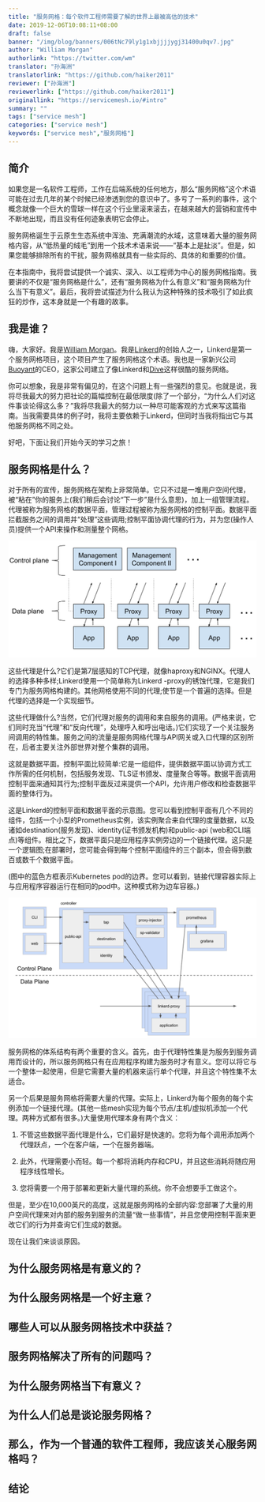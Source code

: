 ```yaml
---
title: "服务网格：每个软件工程师需要了解的世界上最被高估的技术"
date: 2019-12-06T10:08:11+08:00
draft: false
banner: "/img/blog/banners/006tNc79ly1g1xbjjjjygj31400u0qv7.jpg"
author: "William Morgan"
authorlink: "https://twitter.com/wm"
translator: "孙海洲"
translatorlink: "https://github.com/haiker2011"
reviewer: ["孙海洲"]
reviewerlink: ["https://github.com/haiker2011"]
originallink: "https://servicemesh.io/#intro"
summary: ""
tags: ["service mesh"]
categories: ["service mesh"]
keywords: ["service mesh","服务网格"]
---
```


## 简介

如果您是一名软件工程师，工作在后端系统的任何地方，那么“服务网格”这个术语可能在过去几年的某个时候已经渗透到您的意识中了。多亏了一系列的事件，这个概念就像一个巨大的雪球一样在这个行业里滚来滚去，在越来越大的营销和宣传中不断地出现，而且没有任何迹象表明它会停止。

服务网格诞生于云原生生态系统中浑浊、充满潮流的水域，这意味着大量的服务网格内容，从“低热量的绒毛”到用一个技术术语来说——“基本上是扯淡”。但是，如果您能够排除所有的干扰，服务网格就具有一些实际的、具体的和重要的价值。

在本指南中，我将尝试提供一个诚实、深入、以工程师为中心的服务网格指南。我要讲的不仅是“服务网格是什么”，还有“服务网格为什么有意义”和“服务网格为什么当下有意义”。最后，我将尝试描述为什么我认为这种特殊的技术吸引了如此疯狂的炒作，这本身就是一个有趣的故事。

## 我是谁？

嗨，大家好。我是[William Morgan](https://twitter.com/wm)。我是[Linkerd](https://linkerd.io/)的创始人之一，Linkerd是第一个服务网格项目，这个项目产生了服务网格这个术语。我也是一家新兴公司[Buoyant](https://buoyant.io/)的CEO，这家公司建立了像Linkerd和[Dive](https://dive.co/)这样很酷的服务网络。

你可以想象，我是非常有偏见的，在这个问题上有一些强烈的意见。也就是说，我将尽我最大的努力把社论的篇幅控制在最低限度(除了一个部分，“为什么人们对这件事谈论得这么多？”我将尽我最大的努力以一种尽可能客观的方式来写这篇指南。当我需要具体的例子时，我将主要依赖于Linkerd，但同时当我将指出它与其他服务网格不同之处。

好吧，下面让我们开始今天的学习之旅！

## 服务网格是什么？

对于所有的宣传，服务网格在架构上非常简单。它只不过是一堆用户空间代理，被“粘在”你的服务上(我们稍后会讨论“下一步”是什么意思)，加上一组管理流程。代理被称为服务网格的数据平面，管理过程被称为服务网格的控制平面。数据平面拦截服务之间的调用并“处理”这些调用;控制平面协调代理的行为，并为您(操作人员)提供一个API来操作和测量整个网格。

![服务网格架构](diag1.svg)

这些代理是什么?它们是第7层感知的TCP代理，就像haproxy和NGINX。代理人的选择多种多样;Linkerd使用一个简单称为Linkerd -proxy的锈蚀代理，它是我们专门为服务网格构建的。其他网格使用不同的代理;使节是一个普遍的选择。但是代理的选择是一个实现细节。

这些代理做什么?当然，它们代理对服务的调用和来自服务的调用。(严格来说，它们同时充当“代理”和“反向代理”，处理呼入和呼出电话。)它们实现了一个关注服务间调用的特性集。服务之间的流量是服务网格代理与API网关或入口代理的区别所在，后者主要关注外部世界对整个集群的调用。

这就是数据平面。控制平面比较简单:它是一组组件，提供数据平面以协调方式工作所需的任何机制，包括服务发现、TLS证书颁发、度量聚合等等。数据平面调用控制平面来通知其行为;控制平面反过来提供一个API，允许用户修改和检查数据平面的整体行为。

这是Linkerd的控制平面和数据平面的示意图。您可以看到控制平面有几个不同的组件，包括一个小型的Prometheus实例，该实例聚合来自代理的度量数据，以及诸如destination(服务发现)、identity(证书颁发机构)和public-api (web和CLI端点)等组件。相比之下，数据平面只是应用程序实例旁边的一个链接代理。这只是一个逻辑图;在部署时，您可能会得到每个控制平面组件的三个副本，但会得到数百或数千个数据平面。

(图中的蓝色方框表示Kubernetes pod的边界。您可以看到，链接代理容器实际上与应用程序容器运行在相同的pod中。这种模式称为边车容器。)

![控制面板](control-plane.png)

服务网格的体系结构有两个重要的含义。首先，由于代理特性集是为服务到服务调用而设计的，所以服务网格只有在应用程序构建为服务时才有意义。您可以将它与一个整体一起使用，但是它需要大量的机器来运行单个代理，并且这个特性集不太适合。

另一个后果是服务网格将需要大量的代理。实际上，Linkerd为每个服务的每个实例添加一个链接代理。(其他一些mesh实现为每个节点/主机/虚拟机添加一个代理。两种方式都有很多。)大量使用代理本身有两个含义：

1. 不管这些数据平面代理是什么，它们最好是快速的。您将为每个调用添加两个代理跃点，一个在客户端，一个在服务器端。

2. 此外，代理需要小而轻。每一个都将消耗内存和CPU，并且这些消耗将随应用程序线性增长。

3. 您将需要一个用于部署和更新大量代理的系统。你不会想要手工做这个。

但是，至少在10,000英尺的高度，这就是服务网格的全部内容:您部署了大量的用户空间代理来对内部的服务到服务的流量“做一些事情”，并且您使用控制平面来更改它们的行为并查询它们生成的数据。

现在让我们来谈谈原因。

## 为什么服务网格是有意义的？

## 为什么服务网格是一个好主意？

## 哪些人可以从服务网格技术中获益？

## 服务网格解决了所有的问题吗？

## 为什么服务网格当下有意义？

## 为什么人们总是谈论服务网格？

## 那么，作为一个普通的软件工程师，我应该关心服务网格吗？

## 结论
